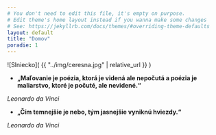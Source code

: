 ```yaml
---
# You don't need to edit this file, it's empty on purpose.
# Edit theme's home layout instead if you wanna make some changes
# See: https://jekyllrb.com/docs/themes/#overriding-theme-defaults
layout: default
title: "Domov"
poradie: 1
---
```

<style type="text/css">
img {
width: 100%;
}
</style>

![Slniecko]( {{ "../img/ceresna.jpg" | relative_url }} )
 * **„Maľovanie je poézia, ktorá je videná ale nepočutá a poézia je maliarstvo, ktoré je počuté, ale nevidené.“**

_Leonardo da Vinci_

* **„Čím temnejšie je nebo, tým jasnejšie vyniknú hviezdy.“**

_Leonardo da Vinci_

